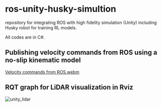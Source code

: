 # ros-unity-husky-simultion
repository for integrating ROS with high fidelity simulation (Unity) including Husky robot for training RL models. 

All codes are in C#.





<h2> Publishing velocity commands from ROS using a no-slip kinematic model </h2>

[Velocity commands from ROS.webm](https://user-images.githubusercontent.com/83747696/218282225-63b8fce3-de6d-44a1-92de-ce3ed3397112.webm)

<h2> RQT graph for LiDAR visualization in Rviz </h2>

![unity_lidar](https://user-images.githubusercontent.com/83747696/218282271-97f5d9a3-fe50-4617-aad6-c12fd1395636.png)
